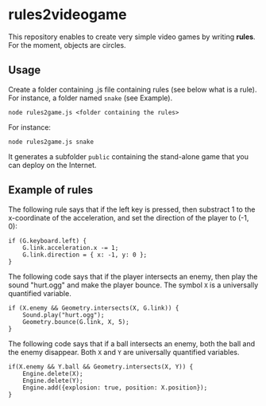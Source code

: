 # rules2videogame

This repository enables to create very simple video games by writing **rules**. For the moment, objects are circles.


## Usage

Create a folder containing .js file containing rules (see below what is a rule). For instance, a folder named `snake` (see Example).

    node rules2game.js <folder containing the rules>

For instance:

    node rules2game.js snake

It generates a subfolder `public` containing the stand-alone game that you can deploy on the Internet.


## Example of rules

The following rule says that if the left key is pressed, then substract 1 to the x-coordinate of the acceleration, and set the direction of the player to (-1, 0):

    if (G.keyboard.left) {
        G.link.acceleration.x -= 1;
        G.link.direction = { x: -1, y: 0 };
    }


The following code says that if the player intersects an enemy, then play the sound "hurt.ogg" and make the player bounce. The symbol `X` is a universally quantified variable.

    if (X.enemy && Geometry.intersects(X, G.link)) {
        Sound.play("hurt.ogg");
        Geometry.bounce(G.link, X, 5);
    }


The following code says that if a ball intersects an enemy, both the ball and the enemy disappear. Both `X` and `Y` are universally quantified variables.

    if(X.enemy && Y.ball && Geometry.intersects(X, Y)) {
        Engine.delete(X);
        Engine.delete(Y);
        Engine.add({explosion: true, position: X.position});
    }




